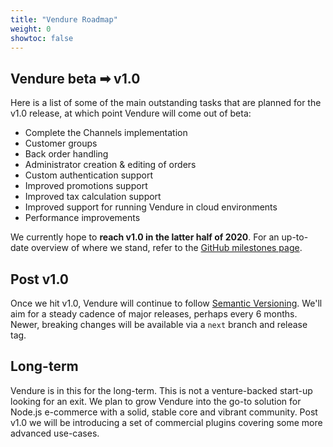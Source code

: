 ```yaml
---
title: "Vendure Roadmap"
weight: 0
showtoc: false
---
```


## Vendure beta ➡ v1.0

Here is a list of some of the main outstanding tasks that are planned for the v1.0 release, at which point Vendure will come out of beta:

* Complete the Channels implementation
* Customer groups
* Back order handling
* Administrator creation & editing of orders
* Custom authentication support
* Improved promotions support
* Improved tax calculation support
* Improved support for running Vendure in cloud environments
* Performance improvements

We currently hope to **reach v1.0 in the latter half of 2020**. For an up-to-date overview of where we stand, refer to the [GitHub milestones page](https://github.com/vendure-ecommerce/vendure/milestones).

## Post v1.0

Once we hit v1.0, Vendure will continue to follow [Semantic Versioning](https://semver.org/). We'll aim for a steady cadence of major releases, perhaps every 6 months. Newer, breaking changes will be available via a `next` branch and release tag. 

## Long-term

Vendure is in this for the long-term. This is not a venture-backed start-up looking for an exit. We plan to grow Vendure into the go-to solution for Node.js e-commerce with a solid, stable core and vibrant community. Post v1.0 we will be introducing a set of commercial plugins covering some more advanced use-cases. 

